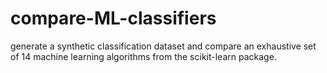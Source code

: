 # compare-ML-classifiers
generate a synthetic classification dataset and compare an exhaustive set of 14 machine learning algorithms from the scikit-learn package.
